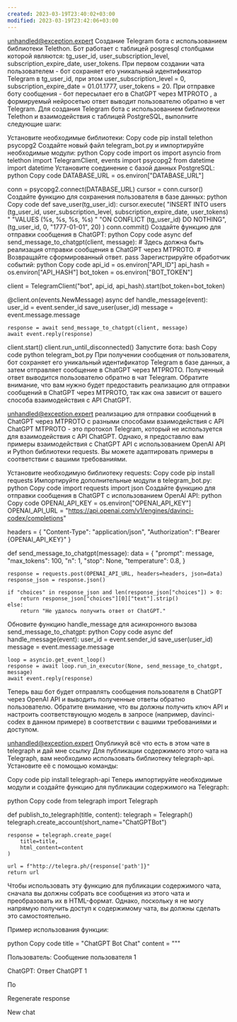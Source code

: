 ```yaml
---
created: 2023-03-19T23:40:02+03:00
modified: 2023-03-19T23:42:06+03:00
---
```


unhandled@exception.expert
Создание Telegram бота с использованием библиотеки Telethon. Бот работает с таблицей posgresql столбцами которой являются: tg_user_id, user_subscription_level, subscription_expire_date, user_tokens. При первом создании чата пользователем - бот сохраняет его уникальный идентификатор Telegram в tg_user_id, при этом user_subscription_level = 0, subscription_expire_date = 01.01.1777, user_tokens = 20. При отправке боту сообщения - бот пересылает его в ChatGPT через MTPROTO , а формируемый нейросетью ответ выводит  пользователю обратно в чет Telegram.
Для создания Telegram бота с использованием библиотеки Telethon и взаимодействия с таблицей PostgreSQL, выполните следующие шаги:

Установите необходимые библиотеки:
Copy code
pip install telethon psycopg2
Создайте новый файл telegram_bot.py и импортируйте необходимые модули:
python
Copy code
import os
import asyncio
from telethon import TelegramClient, events
import psycopg2
from datetime import datetime
Установите соединение с базой данных PostgreSQL:
python
Copy code
DATABASE_URL = os.environ["DATABASE_URL"]

conn = psycopg2.connect(DATABASE_URL)
cursor = conn.cursor()
Создайте функцию для сохранения пользователя в базе данных:
python
Copy code
def save_user(tg_user_id):
    cursor.execute(
        "INSERT INTO users (tg_user_id, user_subscription_level, subscription_expire_date, user_tokens) "
        "VALUES (%s, %s, %s, %s) "
        "ON CONFLICT (tg_user_id) DO NOTHING",
        (tg_user_id, 0, "1777-01-01", 20)
    )
    conn.commit()
Создайте функцию для отправки сообщения в ChatGPT:
python
Copy code
async def send_message_to_chatgpt(client, message):
    # Здесь должна быть реализация отправки сообщения в ChatGPT через MTPROTO.
    # Возвращайте сформированный ответ.
    pass
Зарегистрируйте обработчик событий:
python
Copy code
api_id = os.environ["API_ID"]
api_hash = os.environ["API_HASH"]
bot_token = os.environ["BOT_TOKEN"]

client = TelegramClient("bot", api_id, api_hash).start(bot_token=bot_token)

@client.on(events.NewMessage)
async def handle_message(event):
    user_id = event.sender_id
    save_user(user_id)
    message = event.message.message

    response = await send_message_to_chatgpt(client, message)
    await event.reply(response)

client.start()
client.run_until_disconnected()
Запустите бота:
bash
Copy code
python telegram_bot.py
При получении сообщения от пользователя, бот сохраняет его уникальный идентификатор Telegram в базе данных, а затем отправляет сообщение в ChatGPT через MTPROTO. Полученный ответ выводится пользователю обратно в чат Telegram. Обратите внимание, что вам нужно будет предоставить реализацию для отправки сообщений в ChatGPT через MTPROTO, так как она зависит от вашего способа взаимодействия с API ChatGPT.




unhandled@exception.expert
 реализацию для отправки сообщений в ChatGPT через MTPROTO с разными способами взаимодействия с API ChatGPT
MTPROTO - это протокол Telegram, который не используется для взаимодействия с API ChatGPT. Однако, я предоставлю вам примеры взаимодействия с ChatGPT API с использованием OpenAI API и Python библиотеки requests. Вы можете адаптировать примеры в соответствии с вашими требованиями.

Установите необходимую библиотеку requests:
Copy code
pip install requests
Импортируйте дополнительные модули в telegram_bot.py:
python
Copy code
import requests
import json
Создайте функцию для отправки сообщения в ChatGPT с использованием OpenAI API:
python
Copy code
OPENAI_API_KEY = os.environ["OPENAI_API_KEY"]
OPENAI_API_URL = "https://api.openai.com/v1/engines/davinci-codex/completions"

headers = {
    "Content-Type": "application/json",
    "Authorization": f"Bearer {OPENAI_API_KEY}"
}

def send_message_to_chatgpt(message):
    data = {
        "prompt": message,
        "max_tokens": 100,
        "n": 1,
        "stop": None,
        "temperature": 0.8,
    }

    response = requests.post(OPENAI_API_URL, headers=headers, json=data)
    response_json = response.json()

    if "choices" in response_json and len(response_json["choices"]) > 0:
        return response_json["choices"][0]["text"].strip()
    else:
        return "Не удалось получить ответ от ChatGPT."
Обновите функцию handle_message для асинхронного вызова send_message_to_chatgpt:
python
Copy code
async def handle_message(event):
    user_id = event.sender_id
    save_user(user_id)
    message = event.message.message

    loop = asyncio.get_event_loop()
    response = await loop.run_in_executor(None, send_message_to_chatgpt, message)
    await event.reply(response)
Теперь ваш бот будет отправлять сообщения пользователя в ChatGPT через OpenAI API и выводить полученные ответы обратно пользователю. Обратите внимание, что вы должны получить ключ API и настроить соответствующую модель в запросе (например, davinci-codex в данном примере) в соответствии с вашими требованиями и доступом.




unhandled@exception.expert
Опубликуй всё что есть в этом чате в telegraph и дай мне ссылку 
Для публикации содержимого этого чата на Telegraph, вам необходимо использовать библиотеку telegraph-api. Установите её с помощью команды:

Copy code
pip install telegraph-api
Теперь импортируйте необходимые модули и создайте функцию для публикации содержимого на Telegraph:

python
Copy code
from telegraph import Telegraph

def publish_to_telegraph(title, content):
    telegraph = Telegraph()
    telegraph.create_account(short_name="ChatGPTBot")
    
    response = telegraph.create_page(
        title=title,
        html_content=content
    )

    url = f"http://telegra.ph/{response['path']}"
    return url
Чтобы использовать эту функцию для публикации содержимого чата, сначала вы должны собрать все сообщения из этого чата и преобразовать их в HTML-формат. Однако, поскольку я не могу напрямую получить доступ к содержимому чата, вы должны сделать это самостоятельно.

Пример использования функции:

python
Copy code
title = "ChatGPT Bot Chat"
content = """
<p>Пользователь: Сообщение пользователя 1</p>
<p>ChatGPT: Ответ ChatGPT 1</p>
<p>По




Regenerate response

New chat
